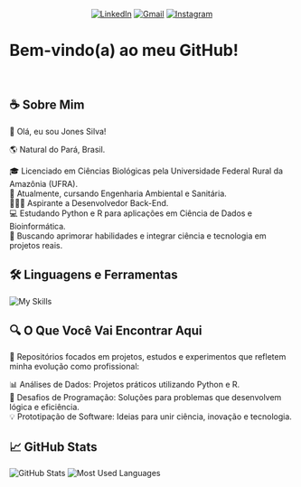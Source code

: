 <div align="center">

[![LinkedIn](https://img.shields.io/badge/-LinkedIn-0077B5?style=for-the-badge&logo=linkedin&logoColor=white)](https://www.linkedin.com/in/jhonestiago)
[![Gmail](https://img.shields.io/badge/-Gmail-D14836?style=for-the-badge&logo=gmail&logoColor=white)](mailto:jonestiago.94@gmail.com)
[![Instagram](https://img.shields.io/badge/-Instagram-E4405F?style=for-the-badge&logo=instagram&logoColor=white)](https://www.instagram.com/jhonestiago)

</div>

# Bem-vindo(a) ao meu GitHub!
<br>

## ☕ Sobre Mim
👋 Olá, eu sou Jones Silva!  
  
🌎 Natural do Pará, Brasil.  
  
🎓 Licenciado em Ciências Biológicas pela Universidade Federal Rural da Amazônia (UFRA).  
📖 Atualmente, cursando Engenharia Ambiental e Sanitária.  
👨🏻‍💻 Aspirante a Desenvolvedor Back-End.  
💻 Estudando Python e R para aplicações em Ciência de Dados e Bioinformática.  
🎯 Buscando aprimorar habilidades e integrar ciência e tecnologia em projetos reais.  
  
## 🛠️ Linguagens e Ferramentas
![My Skills](https://skillicons.dev/icons?i=py,r,java,dart,vscode,qt,flutter)

## 🔍 O Que Você Vai Encontrar Aqui
📂 Repositórios focados em projetos, estudos e experimentos que refletem minha evolução como profissional:  
  
📊 Análises de Dados: Projetos práticos utilizando Python e R.  
🧩 Desafios de Programação: Soluções para problemas que desenvolvem lógica e eficiência.  
💡 Prototipação de Software: Ideias para unir ciência, inovação e tecnologia.  

## 📈 GitHub Stats
![GitHub Stats](https://github-readme-stats.vercel.app/api?username=jhonestiago&theme=transparent&bg_color=000000&border_color=006400&show_icons=true&icon_color=32CD32&title_color=32CD32&hide_title=true&text_color=FFFFFF)
![Most Used Languages](https://github-readme-stats.vercel.app/api/top-langs?username=jhonestiago&locale=en&theme=transparent&bg_color=000000&border_color=006400&layout=compact&langs_count=5&card_width=320&langs_count=5&show_icons=true&hide_border=false&title_color=32CD32&text_color=FFFFFF)
